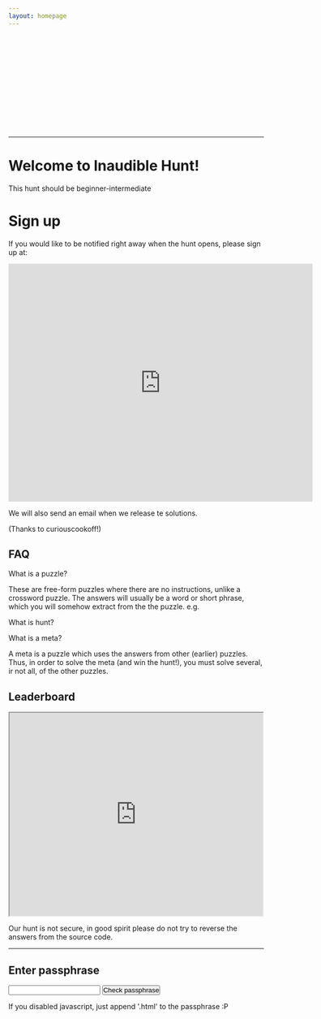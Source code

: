 ```yaml
---
layout: homepage 
---
```



<!-- Text can be **bold**, _italic_, or ~~strikethrough~~ -->


<!--- ![Octocat](https://github.githubassets.com/images/icons/emoji/octocat.png) -->

<br>
<br>
<br>
<br>
<br>
<br>
<br>
<br>
<br>
<br>
<br>

---

#  Welcome to Inaudible Hunt!

This hunt should be beginner-intermediate 

# Sign up

If you would like to be notified right away when the hunt opens, please sign up
at:
<iframe src="https://docs.google.com/forms/d/e/1FAIpQLSddbKOTJN2E_08dYiGlicGEMlBbXj4gFeyfdSeHHt9oPgk2MQ/viewform?embedded=true" width="600" height="469" frameborder="0" marginheight="0" marginwidth="0">Loading…</iframe>

We will also send an email when we release te solutions.

(Thanks to curiouscookoff!)

## FAQ

What is a puzzle?

These are free-form puzzles where there are no instructions, unlike a crossword
puzzle. The answers will usually be a word or short phrase, which you will
somehow extract from the the puzzle. e.g.


What is hunt?


What is a meta?

A meta is a puzzle which uses the answers from other (earlier) puzzles.
Thus, in order to solve the meta (and win the hunt!), you must solve several, ir
not all, of the other puzzles.


## Leaderboard

<iframe src="https://docs.google.com/spreadsheets/d/e/2PACX-1vTx5MtV4QKFO5hq7QppPUx2qEvJV29TNfVR80uxloN7fPoFcjyl3qHpCY8d5ZBkIgfYlHJFldXvXIKN/pubhtml?gid=1309153968&amp;single=true&amp;widget=true&amp;headers=false"  width="500" height="400"></iframe>

Our hunt is not secure, in good spirit please do not try to reverse the answers
from the source code.


---

## Enter passphrase

<!--[Link to another page](./another-page.html). -->


<form id="form" onsubmit="return false;">
<input style="padding:0px" type="text" id="submitpass" size="20"/>
<input style="padding:0px" type="submit" value='Check passphrase' onclick="makeURL();" />
</form>


<div id='divurl'></div>

<noscript>
If you disabled javascript, just append '.html' to the passphrase :P
</noscript>


<script>
    function makeURL() {
    console.log('hi');
    passphrase = document.getElementById("submitpass").value;
    divurl = document.getElementById('divurl');
    html = '<br><h3>If the passphrase is correct, this URL will work: <br><br>';
    html += '<a href="' + String(passphrase) + '.html">Link</a>';
    html += '<br><br>Otherwise you wil get a 404 error</h3>'; 
    divurl.innerHTML = html;

    }

</script>
